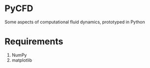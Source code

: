 # PyCFD

Some aspects of computational fluid dynamics, prototyped in Python



# Requirements

1. NumPy
2. matplotlib
